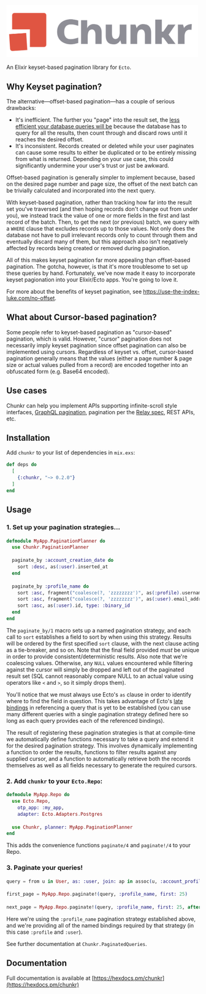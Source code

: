 <img alt="Chunkr" width="500px" src="assets/logo_o.svg">

<!-- MDOC !-->

An Elixir keyset-based pagination library for `Ecto`.

## Why Keyset pagination?

The alternative—offset-based pagination—has a couple of serious drawbacks:
* It's inefficient. The further you "page" into the result set, the
  [less efficient your database queries will be](https://use-the-index-luke.com/no-offset) because
  the database has to query for all the results, then count through and discard rows until it
  reaches the desired offset.
* It's inconsistent. Records created or deleted while your user paginates can cause some results
  to either be duplicated or to be entirely missing from what is returned. Depending on your use
  case, this could significantly undermine your user's trust or just be awkward.

Offset-based pagination is generally simpler to implement because, based on the desired page number
and page size, the offset of the next batch can be trivially calculated and incorporated into the
next query.

With keyset-based pagination, rather than tracking how far into the result set you've traversed (and
then hoping records don't change out from under you), we instead track the value of one or more
fields in the first and last record of the batch. Then, to get the next (or previous) batch, we
query with a `WHERE` clause that excludes records up to those values. Not only does the database not
have to pull irrelevant records only to count through them and eventually discard many of them, but
this approach also isn't negatively affected by records being created or removed during
pagination.

All of this makes keyset pagination far more appealing than offset-based pagination.
The gotcha, however, is that it's more troublesome to set up these queries by hand. Fortunately,
we've now made it easy to incorporate keyset pagionation into your Elixir/Ecto apps.
You're going to love it.

For more about the benefits of keyset pagination, see https://use-the-index-luke.com/no-offset.

## What about Cursor-based pagination?

Some people refer to keyset-based pagination as "cursor-based" pagination, which is valid. However,
"cursor" pagination does not necessarily imply keyset pagination since offset pagination can also
be implemented using cursors. Regardless of keyset vs. offset, cursor-based pagination
generally means that the values (either a page number & page size or actual values pulled from a
record) are encoded together into an obfuscated form (e.g. Base64 encoded).

## Use cases

Chunkr can help you implement APIs supporting infinite-scroll style interfaces, [GraphQL pagination](https://graphql.org/learn/pagination/#pagination-and-edges),
pagination per the [Relay spec](https://relay.dev/graphql/connections.htm), REST APIs, etc.

## Installation

Add `chunkr` to your list of dependencies in `mix.exs`:

```elixir
def deps do
  [
    {:chunkr, "~> 0.2.0"}
  ]
end
```

## Usage

### 1. Set up your pagination strategies…

```elixir
defmodule MyApp.PaginationPlanner do
  use Chunkr.PaginationPlanner

  paginate_by :account_creation_date do
    sort :desc, as(:user).inserted_at
  end

  paginate_by :profile_name do
    sort :asc, fragment("coalesce(?, 'zzzzzzzz')", as(:profile).username)
    sort :asc, fragment("coalesce(?, 'zzzzzzzz')", as(:user).email_address)
    sort :asc, as(:user).id, type: :binary_id
  end
end
```

The `paginate_by/1`  macro sets up a named pagination strategy, and each call to `sort` establishes
a field to sort by when using this strategy. Results will be ordered by the first specified `sort`
clause, with the next clause acting as a tie-breaker, and so on. Note that the final field provided
_must_ be unique in order to provide consistent/deterministic results. Also note that we're
coalescing values. Otherwise, any `NULL` values encountered while filtering against the cursor
will simply be dropped and left out of the paginated result set (SQL cannot reasonably compare
NULL to an actual value using operators like `<` and `>`, so it simply drops them).

You'll notice that we must always use Ecto's `as` clause in order to identify where to find the
field in question. This takes advantage of Ecto's [late bindings](https://hexdocs.pm/ecto/Ecto.Query.html#module-named-bindings)
in referencing a query that is yet to be established (you can use many
different queries with a single pagination strategy defined here so long as each query provides
each of the referenced bindings).

The result of registering these pagination strategies is that at compile-time we automatically
define functions necessary to take a query and extend it for the desired pagination strategy.
This involves dynamically implementing a function to order the results, functions to filter
results against any supplied cursor, and a function to automatically retrieve both the records
themselves as well as all fields necessary to generate the required cursors.

### 2. Add `chunkr` to your `Ecto.Repo`:

```elixir
defmodule MyApp.Repo do
  use Ecto.Repo,
    otp_app: :my_app,
    adapter: Ecto.Adapters.Postgres

  use Chunkr, planner: MyApp.PaginationPlanner
end
```

This adds the convenience functions `paginate/4` and `paginate!/4` to your Repo.

### 3. Paginate your queries!

```elixir
query = from u in User, as: :user, join: ap in assoc(u, :account_profile), as: :profile

first_page = MyApp.Repo.paginate!(query, :profile_name, first: 25)

next_page = MyApp.Repo.paginate!(query, :profile_name, first: 25, after: first_page.end_cursor)
```

Here we're using the `:profile_name` pagination strategy established above, and we're providing
all of the named bindings required by that strategy (in this case `:profile` and `:user`).

See further documentation at `Chunkr.PaginatedQueries`.

<!-- MDOC !-->

## Documentation

Full documentation is available at [https://hexdocs.pm/chunkr](https://hexdocs.pm/chunkr)
